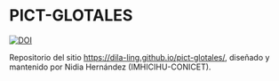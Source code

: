 # PICT-GLOTALES

[![DOI](https://zenodo.org/badge/498795083.svg)](https://zenodo.org/badge/latestdoi/498795083)

Repositorio del sitio https://dila-ling.github.io/pict-glotales/, diseñado y mantenido por Nidia Hernández (IMHICIHU-CONICET).
